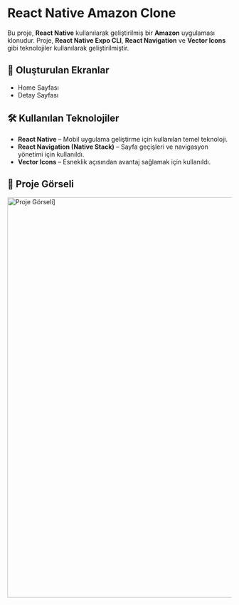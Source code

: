 <h1>React Native Amazon Clone</h1>

<p>Bu proje, <strong>React Native</strong> kullanılarak geliştirilmiş bir <strong>Amazon</strong> uygulaması klonudur. Proje, <strong>React Native Expo CLI</strong>, <strong>React Navigation</strong> ve <strong>Vector Icons</strong> gibi teknolojiler kullanılarak geliştirilmiştir.</p>

<h2>📱 Oluşturulan Ekranlar</h2>
<ul>
  <li>Home Sayfası</li>
  <li>Detay Sayfası</li>
</ul>

<h2>🛠 Kullanılan Teknolojiler</h2>
<ul>
  <li><strong>React Native</strong> – Mobil uygulama geliştirme için kullanılan temel teknoloji.</li>
  <li><strong>React Navigation (Native Stack)</strong> – Sayfa geçişleri ve navigasyon yönetimi için kullanıldı.</li>
  <li><strong>Vector Icons</strong> – Esneklik açısından avantaj sağlamak için kullanıldı.</li>
</ul>

<h2>🎨 Proje Görseli</h2>
<img src="https://github.com/ibrahimcelik1804/AmazonClone/blob/main/src/assets/gorsel%C3%8F.gif" alt="Proje Görseli]" width="900"/>
